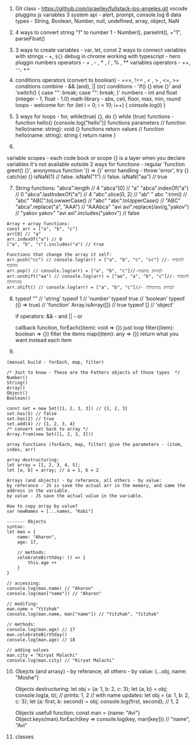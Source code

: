 01.  Git class - https://github.com/israellev/fullstack-los-angeles.git
    vscode pluggins
    js variables
    3 system api - alert, prompt, console.log
    8 data types - String, Boolean, Number, null, undefined, array, object, NaN

02.  4 ways to convert string "1" to number 1 - Number(), parseInt(), +"1", parseFloat()

03.  3 ways to create variables - var, let, const
    2 ways to connect variables with strings - +, `${}`
    debug in chrome
    working with typescript - hero pluggin
    numbers operators - + , - , \* , / , % , \*\*
    variables operators - ++, --, +=

04.  conditions operators (convert to boolean) - ===, !== , < , > , <=, >=
    conditions combine - && (and), || (or)
    conditions - 'if() {} else {}' and 'switch() { case "": break; case "": break; }'
    numbers - int and float (integer - 1, float - 1.0)
    math library - abs, ceil, floor, max, min, round
    loops - welcome for:
    for (let i = 0; i < 10; i++) { console.log(i) }

05.  3 ways for loops - for, while(true) {}, do {} while (true)
    functions - function hello() {console.log("hello")}
    functions parameters // function hello(name: string): void {}
    functions return values // function hello(name: string): string { return name }

06. 
variable scopes - each code bock or scope {} is a layer when you declare variables it's not available outside 
2 ways for functions - regular 'function greet() {}', anonymous function '() => {}'
error handling - throw 'error', try {} catch(e) {}
isNaN(1) // false. isNaN("1") // false. isNaN("aa") // true

07.  String functions:
    "abca".length // 4
    "abca"[0] // "a"
    "abca".indexOf("a") // 0
    "abca".lastIndexOf("a") // 4
    "abc".slice(0, 2) // "ab"
    " abc ".trim() // "abc"
    "ABC".toLowwerCase() // "abc"
    "abc".toUpperCase() // "ABC"
    "abca".replace("a", "AAA") // "AAAbca"
    "avi avi".replace(/avi/g,"yakov") // "yakov yakov" 
    "avi avi".includes("yakov") // false 

    Array + array functions:
    const arr = ["a", "b", "c"]
    arr[0] // "a"
    arr.indexOf("a") // 0
    ["a", "b", "c"].includes("a") // true

    Functions that change the array it self:
    arr.push("cc") // console.log(arr) = ["a", "b", "c", "cc"] //- להוסיף מהסוף
    arr.pop() // console.log(arr) = ["a", "b", "c"]//-למחוק מהסוף
    arr.unshift("aa") // console.log(arr) = ["aa", "a", "b", "c"]//- להוסיף מהתחלה 
    arr.shift() // console.log(arr) = ["a", "b", "c"]//- למחוק מהתחלה 

08.  
    typeof "" // 'string'
    typeof 1 // 'number'
    typeof true // 'boolean'
    typeof (() => true) // 'function'
    Array.isArray([]) // true
    typeof [] // 'object'
    
    if operators:
    && - and
    || - or

    callback function,
    forEach((item): void => {}) just loop
    filter((item): boolean => {}) filter the items
    map((item): any => {}) return what you want instead each item

09. 

    (manual build - forEech, map, filter)

    /* Just to know - These are the Fathers objects of those types  */
    Number()
    String()
    Array()
    Object()
    Boolean()

    const set = new Set([1, 2, 3, 3]) // {1, 2, 3}
    set.has(5) // false
    set.has(2) // true
    set.add(4) // {1, 2, 3, 4}
    /* convert set back to array */
    Array.from(new Set([1, 2, 3, 3]))

    array functions (forEach, map, filter) give the parameters - (item, index, arr)
    
    array destructuring:
    let array = [1, 2, 3, 4, 5];
    let [a, b] = array; // a = 1, b = 2

    Arrays (and objects) - by referance, all others - by value:
    by referance - JS is save the actual arr in the memory, and same the address in the variable.
    by value - JS save the actual value in the variable.

    How to copy array by value?
    var newNames = [...names, "Kobi"]

    ------- Objects
    syntax:
    let man = {
        name: "Aharon",
        age: 17,
        
        // methods:
        celebrateBirthday: () => {
            this.age ++
        }
    }
    
    // accessing:
    console.log(man.name) // "Aharon"
    console.log(man["name"]) // "Aharon"
    
    // modifing: 
    man.name = "Yitzhak"
    console.log(man.name, man["name"]) // "Yitzhak", "Yitzhak"

    // methods:
    console.log(man.age) // 17
    man.celebrateBirthday()
    console.log(man.age) // 18

    // adding values
    man.city = "Kiryat Malachi"
    console.log(man.city) // "Kiryat Malachi"

10. 
    Obejcts (and arrasy) - by referance, all others - by value:
    {...obj, name: "Moshe"}

    Objects destructuring:
    let obj = {a: 1, b: 2, c: 3};
    let {a, b} = obj;
    console.log(a, b);  // prints: 1, 2
    // with name updates:
    let obj = {a: 1, b: 2, c: 3};
    let {a: first, b: second} = obj;
    console.log(first, second);  // 1, 2

    Objects usefull function: 
    const man = {name: "Avi"}
    Object.keys(man).forEach(key => console.log(key, man[key])) // "name", "Avi"
    
11. 
    classes 
